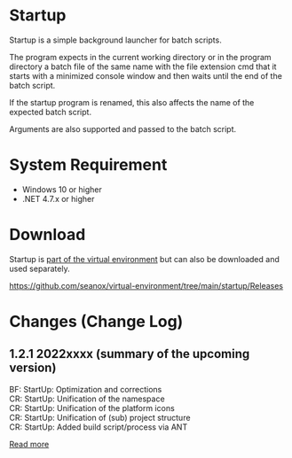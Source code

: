 # Startup
Startup is a simple background launcher for batch scripts.

The program expects in the current working directory or in the program
directory a batch file of the same name with the file extension cmd that it
starts with a minimized console window and then waits until the end of the
batch script.

If the startup program is renamed, this also affects the name of the expected
batch script.

Arguments are also supported and passed to the batch script.


# System Requirement
- Windows 10 or higher
- .NET 4.7.x or higher


# Download
Startup is [part of the virtual environment](https://github.com/seanox/virtual-environment/tree/main/platform/Resources/platform/Program%20Portables/Extensions)
but can also be downloaded and used separately.

https://github.com/seanox/virtual-environment/tree/main/startup/Releases


# Changes (Change Log)
## 1.2.1 2022xxxx (summary of the upcoming version)  
BF: StartUp: Optimization and corrections  
CR: StartUp: Unification of the namespace  
CR: StartUp: Unification of the platform icons  
CR: StartUp: Unification of (sub) project structure  
CR: StartUp: Added build script/process via ANT  

[Read more](https://raw.githubusercontent.com/seanox/virtual-environment-creator/master/startup/CHANGES)
